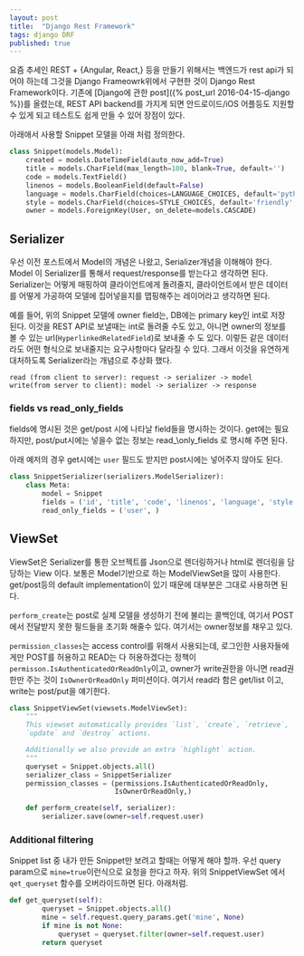 ```yaml
---
layout: post
title:  "Django Rest Framework"
tags: django DRF
published: true
---
```


요즘 추세인 REST + {Angular, React,} 등을 만들기 위해서는 백엔드가 rest api가 되어야 하는데 그것을 Django Frameowrk위에서 구현한 것이 Django Rest Framework이다. 기존에 [Django에 관한 post]({% post_url 2016-04-15-django %})를 올렸는데, REST API backend를 가지게 되면 안드로이드/iOS 어플등도 지원할 수 있게 되고 테스트도 쉽게 만들 수 있어 장점이 있다.

아래애서 사용할 Snippet 모델을 아래 처럼 정의한다.

```python
class Snippet(models.Model):
    created = models.DateTimeField(auto_now_add=True)
    title = models.CharField(max_length=100, blank=True, default='')
    code = models.TextField()
    linenos = models.BooleanField(default=False)
    language = models.CharField(choices=LANGUAGE_CHOICES, default='python', max_length=100)
    style = models.CharField(choices=STYLE_CHOICES, default='friendly', max_length=100)
    owner = models.ForeignKey(User, on_delete=models.CASCADE)

```


## Serializer

우선 이전 포스트에서 Model의 개념은 나왔고, Serializer개념을 이해해야 한다. Model 이 Serializer를 통해서 request/response를 받는다고 생각하면 된다. Serializer는 어떻게 매핑하여 클라이언트에게 돌려줄지, 클라이언트에서 받은 데이터를 어떻게 가공하여 모델에 집어넣을지를 맵핑해주는 레이어라고 생각하면 된다.

예를 들어, 위의 Snippet 모델에 owner field는, DB에는 primary key인 int로 저장 된다. 이것을 REST API로 보낼때는 int로 돌려줄 수도 있고, 아니면 owner의 정보를 볼 수 있는 url(`HyperlinkedRelatedField`)로 보내줄 수 도 있다. 이렇든 같은 데이터라도 어떤 형식으로 보내줄지는 요구사항마다 달라질 수 있다. 그래서 이것을 유연하게 대처하도록 Serializer라는 개념으로 추상화 했다.

```
read (from client to server): request -> serializer -> model
write(from server to client): model -> serializer -> response
```

### fields vs read\_only_fields

fields에 명시된 것은 get/post 시에 나타날 field들을 명시하는 것이다. get에는 필요하지만, post/put시에는 넣을수 없는 정보는 read_\only_fields 로 명시해 주면 된다.

아래 예저의 경우 get시에는 `user` 필드도 받지만 post시에는 넣어주지 않아도 된다.

```python
class SnippetSerializer(serializers.ModelSerializer):
    class Meta:
        model = Snippet
        fields = ('id', 'title', 'code', 'linenos', 'language', 'style', 'user')
        read_only_fields = ('user', )

```

## ViewSet

ViewSet은 Serializer를 통한 오브젝트를 Json으로 렌더링하거나 html로 렌더링을 담당하는 View 이다. 보통은 Model기반으로 하는 ModelViewSet을 많이 사용한다. get/post등의 default implementation이 있기 때문에 대부분은 그대로 사용하면 된다.

`perform_create`는 post로 실제 모델을 생성하기 전에 불리는 콜백인데, 여기서 POST에서 전달받지 못한 필드들을 초기화 해줄수 있다. 여기서는 owner정보를 채우고 있다.

`permission_classes`는 access control를 위해서 사용되는데, 로그인한 사용자들에게만 POST를 허용하고 READ는 다 허용하겠다는 정책이 `permisson.IsAuthenticatedOrReadOnly`이고, owner가 write권한을 아니면 read권한만 주는 것이 `IsOwnerOrReadOnly` 퍼미션이다. 여기서 read라 함은 get/list 이고, write는 post/put을 얘기한다.

```python
class SnippetViewSet(viewsets.ModelViewSet):
    """
    This viewset automatically provides `list`, `create`, `retrieve`,
    `update` and `destroy` actions.

    Additionally we also provide an extra `highlight` action.
    """
    queryset = Snippet.objects.all()
    serializer_class = SnippetSerializer
    permission_classes = (permissions.IsAuthenticatedOrReadOnly,
                          IsOwnerOrReadOnly,)

    def perform_create(self, serializer):
        serializer.save(owner=self.request.user)

```

### Additional filtering

Snippet list 중 내가 만든 Snippet만 보려고 할때는 어떻게 해야 할까. 우선 query param으로 `mine=true`이런식으로 요청을 한다고 하자. 위의 SnippetViewSet 에서 `qet_queryset` 함수를 오버라이드하면 된다. 아래처럼.

```python
def get_queryset(self):
        queryset = Snippet.objects.all()
        mine = self.request.query_params.get('mine', None)
        if mine is not None:
            queryset = queryset.filter(owner=self.request.user)
        return queryset
```

